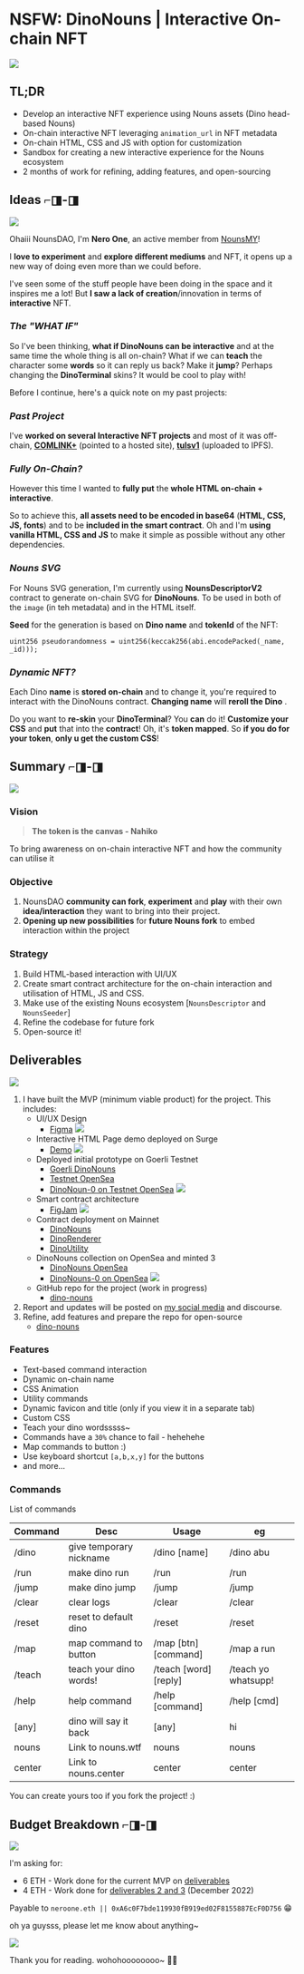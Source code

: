 # NSFW: DinoNouns | Interactive On-chain NFT

  ![](https://i.imgur.com/0poFBc9.png)

## TL;DR

- Develop an interactive NFT experience using Nouns assets (Dino head-based Nouns)
- On-chain interactive NFT leveraging `animation_url` in NFT metadata
- On-chain HTML, CSS and JS with option for customization 
- Sandbox for creating a new interactive experience for the Nouns ecosystem
- 2 months of work for refining, adding features, and open-sourcing

## **Ideas** ⌐◨-◨

![](https://i.imgur.com/9xw5iFb.png)

Ohaiii NounsDAO, I'm **Nero One**, an active member from [NounsMY](https://twitter.com/NounsMY)!

I **love to experiment** and **explore different mediums** and NFT, it opens up a new way of doing even more than we could before. 

I've seen some of the stuff people have been doing in the space and it inspires me a lot! But **I saw a lack of creation**/innovation in terms of **interactive** NFT. 


### *The "WHAT IF"*

So I've been thinking, **what if DinoNouns can be interactive** and at the same time the whole thing is all on-chain? What if we can **teach** the character some **words** so it can reply us back? Make it **jump**? Perhaps changing the **DinoTerminal** skins? It would be cool to play with!

Before I continue, here's a quick note on my past projects: 

### *Past Project*

I've **worked on several Interactive NFT projects** and most of it was off-chain, **[COMLINK+](https://opensea.io/assets/ethereum/0x1b7e73c6d30dd5dd811cbd26d9bf36e34882fd39/3)** (pointed to a hosted site), **[tulsv1](https://exchange.art/editions/HkMrXQ7NRZy7UuSvLSpW8Vhut7ZnPn9phRYKerCZ8uba)** (uploaded to IPFS).

### *Fully On-Chain?*

However this time I wanted to **fully put** the **whole HTML on-chain + interactive**.

So to achieve this, **all assets need to be encoded in base64** (**HTML, CSS, JS, fonts**) and to be **included in the smart contract**. Oh and I'm **using vanilla HTML, CSS and JS** to make it simple as possible without any other dependencies.

### *Nouns SVG*

For Nouns SVG generation, I'm currently using **NounsDescriptorV2** contract to generate on-chain SVG for **DinoNouns**. To be used in both of the `image` (in teh metadata) and in the HTML itself.

**Seed** for the generation is based on **Dino name** and **tokenId** of the NFT:

`uint256 pseudorandomness = uint256(keccak256(abi.encodePacked(_name, _id)));`

### *Dynamic NFT?*

Each Dino **name** is **stored on-chain** and to change it, you're required to interact with the DinoNouns contract. **Changing name** will **reroll the Dino** .

Do you want to **re-skin** your **DinoTerminal**? You **can** do it! **Customize your CSS** and **put** that into the **contract**! Oh, it's **token mapped**. So **if you do for your token**, **only u get the custom CSS**!


## **Summary** ⌐◨-◨

![](https://i.imgur.com/OnCIz9S.png)

### Vision

>**The token is the canvas - Nahiko**

To bring awareness on on-chain interactive NFT and how the community can utilise it

### Objective
1. NounsDAO **community can fork**, **experiment** and **play** with their own **idea/interaction** they want to bring into their project.
2. **Opening up new possibilities** for **future Nouns fork** to embed interaction within the project

### Strategy
1. Build HTML-based interaction with UI/UX
2. Create smart contract architecture for the on-chain interaction and utilisation of HTML, JS and CSS.
3. Make use of the existing Nouns ecosystem [`NounsDescriptor` and `NounsSeeder`]
4. Refine the codebase for future fork
5. Open-source it!

## **Deliverables**

![](https://i.imgur.com/MXRtvzs.png)

1. I have built the MVP (minimum viable product) for the project. This includes:
    - UI/UX Design
        - [Figma](https://www.figma.com/file/vQKWi2HJQZjmzmEAAMC1Nm/DinoNouns?node-id=0%3A1)
        ![](https://i.imgur.com/UeikhhP.png)
    - Interactive HTML Page demo deployed on Surge
        - [Demo](https://recondite-flame.surge.sh/)
        ![](https://i.imgur.com/kct6c04.png)
    - Deployed initial prototype  on Goerli Testnet
        - [Goerli DinoNouns](https://goerli.etherscan.io/address/0x1c5c48e2ff4ac1e4849051b41b4ef44998f23277)
        - [Testnet OpenSea](https://testnets.opensea.io/collection/dinonouns)
        - [DinoNoun-0 on Testnet OpenSea](https://testnets.opensea.io/assets/goerli/0x1c5c48e2ff4ac1e4849051b41b4ef44998f23277/0)
        ![](https://i.imgur.com/gHXUKmJ.png)
    - Smart contract architecture
        - [FigJam](https://www.figma.com/file/hgitaUUfdGGwoJcCmBnCsu/Diagram---DinoNouns?node-id=0%3A1)
        ![](https://i.imgur.com/0eQ711j.png)
    - Contract deployment on Mainnet 
        - [DinoNouns](https://etherscan.io/address/0xb43e886c7d7d4b3eda65e016b5bcef56548aeb7b)
        - [DinoRenderer](https://etherscan.io/address/0x4484a56a643dbbe2e074c3ad53d1b8de4ccc604d)
        - [DinoUtility](https://etherscan.io/address/0x56b5288079b6e34ae6a8a5c9cd618fbc9f3d7997)
    - DinoNouns collection on OpenSea and minted 3
        - [DinoNouns OpenSea](https://opensea.io/collection/dinonouns)
        - [DinoNouns-0 on OpenSea](https://opensea.io/assets/ethereum/0xb43e886c7d7d4b3eda65e016b5bcef56548aeb7b/0)
        ![](https://i.imgur.com/vlKL8Q4.png)
    - GitHub repo for the project (work in progress)
        - [dino-nouns](https://github.com/0xN1/dino-nouns)
2. Report and updates will be posted on [my social media](https://twitter.com/0xNeroOne) and discourse.
3. Refine, add features and prepare the repo for open-source
    - [dino-nouns](https://github.com/0xN1/dino-nouns)

### Features
- Text-based command interaction
- Dynamic on-chain name
- CSS Animation
- Utility commands
- Dynamic favicon and title (only if you view it in a separate tab)
- Custom CSS
- Teach your dino wordsssss~
- Commands have a `30%` chance to fail - hehehehe
- Map commands to button :)
- Use keyboard shortcut `[a,b,x,y]` for the buttons
- and more...

### Commands

List of commands

| Command | Desc | Usage | eg |
|-|-|-|-|
|/dino|give temporary nickname|/dino [name]|/dino abu|
|/run|make dino run|/run|/run|
|/jump|make dino jump|/jump|/jump|
|/clear|clear logs|/clear|/clear|
|/reset|reset to default dino|/reset|/reset|
|/map|map command to button|/map [btn][command]|/map a run|
| /teach| teach your dino words!|/teach [word] [reply]| /teach yo whatsupp!|
|/help|help command|/help [command]|/help [cmd]|
|[any]|dino will say it back|[any]|hi|
| nouns | Link to nouns.wtf| nouns | nouns|
| center | Link to nouns.center| center | center|

You can create yours too if you fork the project! :)

## **Budget Breakdown** ⌐◨-◨

![](https://i.imgur.com/eXqtDbk.png)

I'm asking for:

- 6 ETH - Work done for the current MVP on [deliverables](#deliverables)
- 4 ETH - Work done for [deliverables 2 and 3](#deliverables) (December 2022)

Payable to `neroone.eth || 0xA6c0F7bde119930fB919ed02F8155887EcF0D756` 😁

oh ya guysss, please let me know about anything~

![](https://i.imgur.com/T0fcBWJ.png)

Thank you for reading. wohohoooooooo~ 🙏🙏